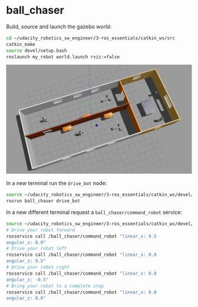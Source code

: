 # ball_chaser

Build, source and launch the gazebo world:
```sh
cd ~/udacity_robotics_sw_engineer/3-ros_essentials/catkin_ws/src
catkin_make
source devel/setup.bash
roslaunch my_robot world.launch rviz:=false
```

![](images/my_robot.png)

In a new terminal run the `drive_bot` node:
```sh
source ~/udacity_robotics_sw_engineer/3-ros_essentials/catkin_ws/devel/setup.bash
rosrun ball_chaser drive_bot
```

In a new different terminal request a `ball_chaser/command_robot` service:
```sh
source ~/udacity_robotics_sw_engineer/3-ros_essentials/catkin_ws/devel/setup.bash
# Drive your robot forward
rosservice call /ball_chaser/command_robot "linear_x: 0.5
angular_z: 0.0"
# Drive your robot left
rosservice call /ball_chaser/command_robot "linear_x: 0.0
angular_z: 0.5"
# Drive your robot right
rosservice call /ball_chaser/command_robot "linear_x: 0.0
angular_z: -0.5"
# Bring your robot to a complete stop
rosservice call /ball_chaser/command_robot "linear_x: 0.0
angular_z: 0.0"
```
